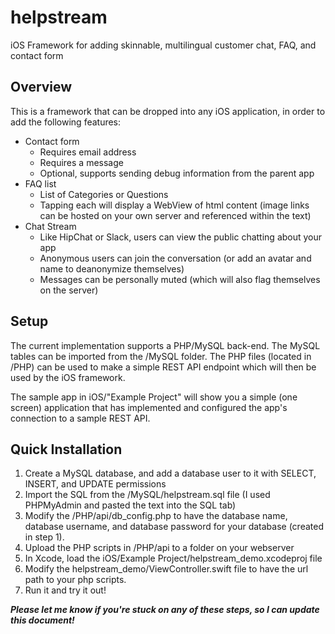 # helpstream
iOS Framework for adding skinnable, multilingual customer chat, FAQ, and contact form

## Overview
This is a framework that can be dropped into any iOS application, in order to add the following features:

* Contact form
  * Requires email address
  * Requires a message
  * Optional, supports sending debug information from the parent app
* FAQ list
  * List of Categories or Questions
  * Tapping each will display a WebView of html content (image links can be hosted on your own server and referenced within the text)
* Chat Stream
   * Like HipChat or Slack, users can view the public chatting about your app
   * Anonymous users can join the conversation (or add an avatar and name to deanonymize themselves)
   * Messages can be personally muted (which will also flag themselves on the server)

## Setup

The current implementation supports a PHP/MySQL back-end. The MySQL tables can be imported from the /MySQL folder. The PHP files (located in /PHP) can be used to make a simple REST API endpoint which will then be used by the iOS framework.

The sample app in iOS/"Example Project" will show you a simple (one screen) application that has implemented and configured the app's connection to a sample REST API.

## Quick Installation

1. Create a MySQL database, and add a database user to it with SELECT, INSERT, and UPDATE permissions
2. Import the SQL from the /MySQL/helpstream.sql file (I used PHPMyAdmin and pasted the text into the SQL tab)
3. Modify the /PHP/api/db_config.php to have the database name, database username, and database password for your database (created in step 1).
4. Upload the PHP scripts in /PHP/api to a folder on your webserver
5. In Xcode, load the iOS/Example Project/helpstream_demo.xcodeproj file
6. Modify the helpstream_demo/ViewController.swift file to have the url path to your php scripts.
7. Run it and try it out!

***Please let me know if you're stuck on any of these steps, so I can update this document!***
